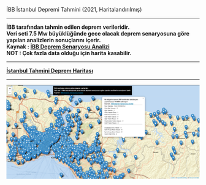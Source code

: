 İBB İstanbul Depremi Tahmini (2021, Haritalandırılmış)
<hr></hr>
<b>İBB tarafından tahmin edilen deprem verileridir.
<br>Veri seti 7.5 Mw büyüklüğünde gece olacak deprem senaryosuna göre yapılan analizlerin sonuçlarını içerir.
<br>Kaynak : <a target='_blank' href='https://data.ibb.gov.tr/dataset/deprem-senaryosu-analiz-sonuclari/resource/9c3ac492-de4b-4245-b418-7ad3df67a193'>İBB Deprem Senaryosu Analizi</a>
</br>
NOT : Çok fazla data olduğu için harita kasabilir.
<hr></hr>
<a href="https://alicangnll.github.io/ibb-istanbul-depremi-tahmini-2021">İstanbul Tahmini Deprem Haritası</a>
<hr></hr>
<img src="pic/ibb.png" />
